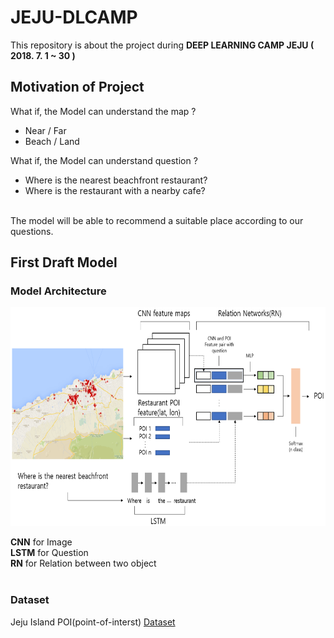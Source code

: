 # JEJU-DLCAMP

This repository is about the project during **DEEP LEARNING CAMP JEJU ( 2018. 7. 1 ~ 30 )**

## Motivation of Project

What if, the Model can understand the map ?
  * Near / Far
  * Beach / Land
  
  
What if, the Model can understand question ?
  * Where is the nearest beachfront restaurant?
  * Where is the restaurant with a nearby cafe?
  
<br/>
The model will be able to recommend a suitable place according to our questions.

## First Draft Model

### Model Architecture
<p align="center">
    <img src="Figure/first_model.png" height="350"/>
</p>

**CNN** for Image<br/>
**LSTM** for Question<br/>
**RN** for Relation between two object<br/><br/>

### Dataset

Jeju Island POI(point-of-interst) [Dataset](https://www.data.go.kr/dataset/15004770/fileData.do)
